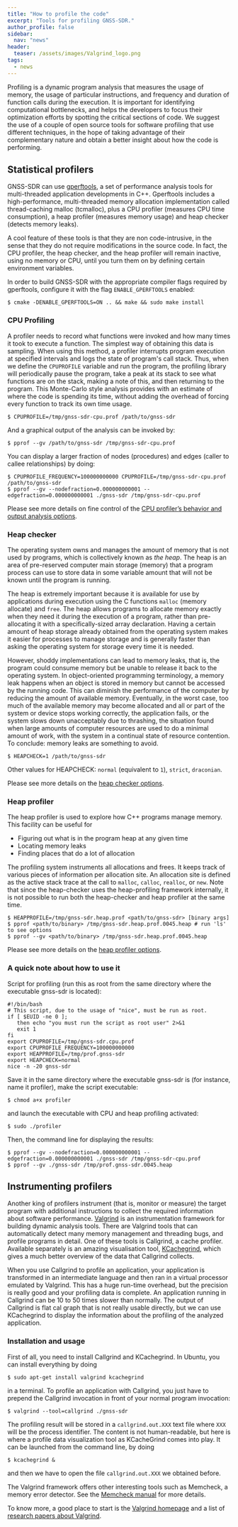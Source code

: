 ```yaml
---
title: "How to profile the code"
excerpt: "Tools for profiling GNSS-SDR."
author_profile: false
sidebar:
  nav: "news"
header:
  teaser: /assets/images/Valgrind_logo.png
tags:
  - news
---
```


Profiling is a dynamic program analysis that measures the usage of memory, the usage of particular instructions, and frequency and duration of function calls during the execution. It is important for identifying computational bottlenecks, and helps the developers to focus their optimization efforts by spotting the critical sections of code. We suggest the use of a couple of open source tools for software profiling that use different techniques, in the hope of taking advantage of their complementary nature and obtain a better insight about how the code is performing.

## Statistical profilers

GNSS-SDR can use [gperftools](https://github.com/gperftools/gperftools), a set of performance analysis tools for multi-threaded application developments in C++. Gperftools includes a high-performance, multi-threaded memory allocation implementation called thread-caching malloc (tcmalloc), plus a CPU profiler (measures CPU time consumption), a heap profiler (measures memory usage) and heap checker (detects memory leaks).

A cool feature of these tools is that they are non code-intrusive, in the sense that they do not require modifications in the source code. In fact, the CPU profiler, the heap checker, and the heap profiler will remain inactive, using no memory or CPU, until you turn them on by defining certain environment variables.

In order to build GNSS-SDR with the appropriate compiler flags required by gperftools, configure it with the flag `ENABLE_GPERFTOOLS` enabled:

```console
$ cmake -DENABLE_GPERFTOOLS=ON .. && make && sudo make install
```


### CPU Profiling

A profiler needs to record what functions were invoked and how many times it took to execute a function. The simplest way of obtaining this data is sampling. When using this method, a profiler interrupts program execution at specified intervals and logs the state of program's call stack.  Thus, when we define the `CPUPROFILE` variable and run the program, the profiling library will periodically pause the program, take a peak at its stack to see what functions are on the stack, making a note of this, and then returning to the program. This Monte-Carlo style analysis provides with an estimate of where the code is spending its time, without adding the overhead of forcing every function to track its own time usage.

```console
$ CPUPROFILE=/tmp/gnss-sdr-cpu.prof /path/to/gnss-sdr
```

And a graphical output of the analysis can be invoked by:

```console
$ pprof --gv /path/to/gnss-sdr /tmp/gnss-sdr-cpu.prof
```

You can display a larger fraction of nodes (procedures) and edges (caller to callee relationships) by doing:

```console
$ CPUPROFILE_FREQUENCY=100000000000 CPUPROFILE=/tmp/gnss-sdr-cpu.prof /path/to/gnss-sdr
$ pprof --gv --nodefraction=0.000000000001 --edgefraction=0.000000000001 ./gnss-sdr /tmp/gnss-sdr-cpu.prof
```

Please see more details on fine control of the [CPU profiler’s behavior and output analysis options](https://gperftools.github.io/gperftools/cpuprofile.html).

### Heap checker

The operating system owns and manages the amount of memory that is not used by programs, which is collectively known as _the heap_. The heap is an area of pre-reserved computer main storage (memory) that a program process can use to store data in some variable amount that will not be known until the program is running.

The heap is extremely important because it is available for use by applications during execution using the C functions `malloc` (memory allocate) and `free`. The heap allows programs to allocate memory exactly when they need it during the execution of a program, rather than pre-allocating it with a specifically-sized array declaration. Having a certain amount of heap storage already obtained from the operating system makes it easier for processes to manage storage and is generally faster than asking the operating system for storage every time it is needed.

However, shoddy implementations can lead to memory leaks, that is, the program could consume memory but be unable to release it back to the operating system. In object-oriented programming terminology, a memory leak happens when an object is stored in memory but cannot be accessed by the running code. This can diminish the performance of the computer by reducing the amount of available memory. Eventually, in the worst case, too much of the available memory may become allocated and all or part of the system or device stops working correctly, the application fails, or the system slows down unacceptably due to thrashing, the situation found when large amounts of computer resources are used to do a minimal amount of work, with the system in a continual state of resource contention. To conclude: memory leaks are something to avoid.

```console
$ HEAPCHECK=1 /path/to/gnss-sdr
```

Other values for HEAPCHECK: `normal` (equivalent to `1`), `strict`, `draconian`.

Please see more details on the [heap checker options](https://gperftools.github.io/gperftools/heap_checker.html).


### Heap profiler

The heap profiler is used to explore how C++ programs manage memory. This facility can be useful for

  * Figuring out what is in the program heap at any given time
  * Locating memory leaks
  * Finding places that do a lot of allocation

The profiling system instruments all allocations and frees. It keeps track of various pieces of information per allocation site. An allocation site is defined as the active stack trace at the call to `malloc`, `calloc`, `realloc`, or `new`. Note that since the heap-checker uses the heap-profiling framework internally, it is not possible to run both the heap-checker and heap profiler at the same time.

```console
$ HEAPPROFILE=/tmp/gnss-sdr.heap.prof <path/to/gnss-sdr> [binary args]
$ pprof <path/to/binary> /tmp/gnss-sdr.heap.prof.0045.heap # run 'ls' to see options
$ pprof --gv <path/to/binary> /tmp/gnss-sdr.heap.prof.0045.heap
```

Please see more details on the [heap profiler options](https://gperftools.github.io/gperftools/heapprofile.html).

### A quick note about how to use it

Script for profiling (run this as root from the same directory where the executable gnss-sdr is located):

```bash?comments=true
#!/bin/bash
# This script, due to the usage of "nice", must be run as root.
if [ $EUID -ne 0 ];
   then echo "you must run the script as root user" 2>&1
   exit 1
fi
export CPUPROFILE=/tmp/gnss-sdr.cpu.prof
export CPUPROFILE_FREQUENCY=100000000000
export HEAPPROFILE=/tmp/prof.gnss-sdr
export HEAPCHECK=normal
nice -n -20 gnss-sdr
```

Save it in the same directory where the executable gnss-sdr is (for instance, name it profiler), make the script executable:

```console
$ chmod a+x profiler
```

and launch the executable with CPU and heap profiling activated:

```console
$ sudo ./profiler
```

Then, the command line for displaying the results:

```console
$ pprof --gv --nodefraction=0.000000000001 --edgefraction=0.000000000001 ./gnss-sdr /tmp/gnss-sdr-cpu.prof
$ pprof --gv ./gnss-sdr /tmp/prof.gnss-sdr.0045.heap
```


## Instrumenting profilers

Another king of profilers instrument (that is, monitor or measure) the target program with additional instructions to collect the required information about software performance. [Valgrind](https://www.valgrind.org/) is an instrumentation framework for building dynamic analysis tools. There are Valgrind tools that can automatically detect many memory management and threading bugs, and profile  programs in detail. One of these tools is Callgrind, a cache profiler. Available separately is an amazing visualisation tool, [KCachegrind](https://kcachegrind.github.io/html/Home.html), which gives a much better overview of the data that Callgrind collects.

When you use Callgrind to profile an application, your application is transformed in an intermediate language and then ran in a virtual processor emulated by Valgrind. This has a huge run-time overhead, but the precision is really good and your profiling data is complete. An application running in Callgrind can be 10 to 50 times slower than normally. The output of Callgrind is flat cal graph that is not really usable directly, but we can use KCachegrind to display the information about the profiling of the analyzed application.

### Installation and usage

First of all, you need to install Callgrind and KCachegrind. In Ubuntu, you can install everything by doing

```console
$ sudo apt-get install valgrind kcachegrind
```

in a terminal. To profile an application with Callgrind, you just have to prepend the Callgrind invocation in front of your normal program invocation:

```console
$ valgrind --tool=callgrind ./gnss-sdr
```

The profiling result will be stored in a `callgrind.out.XXX` text file where `XXX` will be the process identifier. The content is not human-readable, but here is where a profile data visualization tool as KCacheGrind comes into play. It can be launched from the command line, by doing

```console
$ kcachegrind &
```

and then we have to open the file `callgrind.out.XXX` we obtained before.

The Valgrind framework offers other interesting tools such as Memcheck, a memory error detector. See the [Memcheck manual](https://www.valgrind.org/docs/manual/mc-manual.html) for more details.

To know more, a good place to start is the [Valgrind homepage](https://www.valgrind.org/) and a list of [research papers about Valgrind](https://www.valgrind.org/docs/pubs.html).

